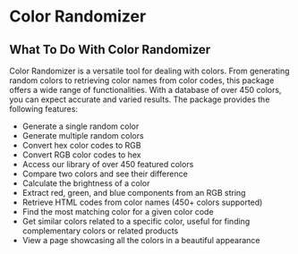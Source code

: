 # Color Randomizer

## What To Do With Color Randomizer

Color Randomizer is a versatile tool for dealing with colors. From generating random colors to retrieving color names from color codes, this package offers a wide range of functionalities. With a database of over 450 colors, you can expect accurate and varied results. The package provides the following features:

- Generate a single random color
- Generate multiple random colors
- Convert hex color codes to RGB
- Convert RGB color codes to hex
- Access our library of over 450 featured colors
- Compare two colors and see their difference
- Calculate the brightness of a color
- Extract red, green, and blue components from an RGB string
- Retrieve HTML codes from color names (450+ colors supported)
- Find the most matching color for a given color code
- Get similar colors related to a specific color, useful for finding complementary colors or related products
- View a page showcasing all the colors in a beautiful appearance
